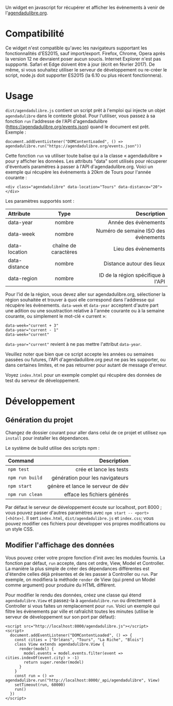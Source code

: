 Un widget en javascript for récupérer et afficher les évènements à venir de l'[agendadulibre.org](https://agendadulibre.org).

# Compatibilité

Ce widget n'est compatible qu'avec les navigateurs supportant les fonctionnalités d'ES2015, sauf import/export. Firefox, Chrome, Opera après la version 12 ne devraient poser aucun soucis. Internet Explorer n'est pas suppporté. Safari et Edge doivent être à jour (écrit en février 2017). De même, si vous souhaitez utiliser le serveur de développement ou re-créer le script, node.js doit supporter ES2015 (la 6.10 ou plus récent fonctionnera).

# Usage

`dist/agendadulibre.js` contient un script prêt à l'emploi qui injecte un objet `agendadulibre` dans le contexte global. Pour l'utiliser, vous passez à sa fonction `run` l'addresse de l'API d'agendadulibre (https://agendadulibre.org/events.json) quand le document est prêt. Exemple :

    document.addEventListener("DOMContentLoaded", () => agendadulibre.run("https://agendadulibre.org/events.json"))

Cette fonction `run` va utiliser toute balise qui a la classe « agendadulibre » pour y afficher les données. Les attributs "data" sont utilisés pour récuperer d'éventuels paramètres à passer à l'API d'agendadulibre.org. Voici un exemple qui récupère les évènements à 20km de Tours pour l'année courante :

    <div class="agendadulibre" data-location="Tours" data-distance="20"></div>

Les paramètres supportés sont :

| Attribute     | Type                 | Description                          |
|:------------- |:--------------------:| ------------------------------------:|
| data-year     | nombre               | Année des évènements                 |
| data-week     | nombre               | Numéro de semaine ISO des évènements |
| data-location | chaîne de caractères | Lieu des évènements                  |
| data-distance | nombre               | Distance autour des lieux            |
| data-region   | nombre               | ID de la région spécifique à l'API   |

Pour l'id de la région, vous devez aller sur agendadulibre.org, sélectioner la région souhaitée et trouver à quoi elle correspond dans l'addresse qui récupère les évènements. `data-week` et `data-year` acceptent d'autre part une adition ou une soustraction relative à l'année courante ou à la semaine courante, ou simplement le mot-clé « current »:

    data-week="current + 3"
    data-year="current - 1"
    data-week="current"

`data-year="current"` revient à ne pas mettre l'attribut `data-year`.

Veuillez noter que bien que ce script accepte les années ou semaines passées ou futures, l'API d'agendadulibre.org peut ne pas les supporter, ou dans certaines limites, et ne pas retourner pour autant de message d'erreur.

Voyez `index.html` pour un exemple complet qui récupère des données de test du serveur de développement.

# Développement

## Génération du projet

Changez de dossier courant pour aller dans celui de ce projet et utilisez `npm install` pour installer les dépendances.

Le système de build utilise des scripts npm :

| Command         | Description                             |
|:--------------- | ---------------------------------------:|
| `npm test`      | crée et lance les tests                 |
| `npm run build` | génération pour les navigateurs         |
| `npm start`     | génère et lance le serveur de dév       |
| `npm run clean` | efface les fichiers générés             |

Par défaut le serveur de développement écoute sur localhost, port 8000 ; vous pouvez passer d'autres paramètres avec `npm start -- <port> [<hôte>]`. Il sert `index.html`, `dist/agendadulibre.js` et `index.css`; vous pouvez modifier ces fichiers pour développer vos propres modifications ou un style CSS.

## Modifier l'affichage des données

Vous pouvez créer votre propre fonction d'init avec les modules fournis. La fonction par défaut, `run` accepte, dans cet ordre, View, Model et Controller. La manière la plus simple de créer des dépendances différentes est d'étendre celles déjà présentes et de les passer à Controller ou `run`. Par exemple, on modifiera la méthode `render` de View (qui prend un Model comme argument) pour produire du HTML différent.

Pour modifier le rendu des données, créez une classe qui étend `agendadulibre.View` et passez-la à `agendadulibre.run` ou directement à Controller si vous faites un remplacement pour `run`. Voici un exemple qui filtre les évènements par ville et rafraîchit toutes les minutes (utilise le serveur de développement sur son port par défaut):
 
    <script src="http://localhost:8000/agendadulibre.js"></script>
    <script>
      document.addEventListener("DOMContentLoaded", () => {
        const cities = ["Orléans", "Tours", "La Riche", "Blois"]
        class View extends agendadulibre.View {
          render(model) {
            model.events = model.events.filter(event => cities.indexOf(event.city) > -1)
            return super.render(model)
          }
        }
        const run = () => agendadulibre.run("http://localhost:8000/_api/agendadulibre", View)
        setTimeout(run, 60000)
        run()
      })
    </script>

